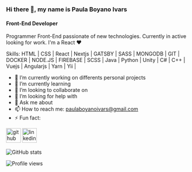 ### Hi there 👋, my name is Paula Boyano Ivars
#### Front-End Developer 
Programmer Front-End passionate of new technologies. Currently in active looking for work. I'm a React :heart:

Skills: HTML | CSS | React | Nextjs | GATSBY | SASS | MONGODB | GIT | DOCKER | NODE.JS | FIREBASE | SCSS | Java | Python | Unity | C# | C++ | Vuejs | Angularjs | Yarn | Yii | 

- 🔭 I’m currently working on differents personal projects 
- 🌱 I’m currently learning 
- 👯 I’m looking to collaborate on
- 🤔 I’m looking for help with 
- 💬 Ask me about
- 📫 How to reach me: paulaboyanoivars@gmail.com 
- ⚡ Fun fact: 


[<img src='https://cdn.jsdelivr.net/npm/simple-icons@3.0.1/icons/github.svg' alt='github' height='40'>](https://github.com/waleska404)  [<img src='https://cdn.jsdelivr.net/npm/simple-icons@3.0.1/icons/linkedin.svg' alt='linkedin' height='40'>](https://www.linkedin.com/in/paula-boyano-ivars-5248801ab/)  


![GitHub stats](https://github-readme-stats.vercel.app/api?username=waleska404&show_icons=true)  

![Profile views](https://gpvc.arturio.dev/waleska404) 
